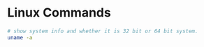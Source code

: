 # Linux Commands

```bash
# show system info and whether it is 32 bit or 64 bit system.
uname -a
```

